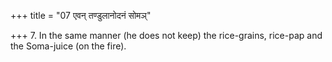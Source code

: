 +++
title = "07 एवन् तण्डुलानोदनं सोमञ्"

+++
7. In the same manner (he does not keep) the rice-grains, rice-pap and the Soma-juice (on the fire).
